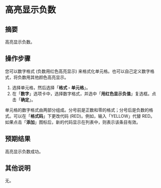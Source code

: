 # 高亮显示负数

## 摘要

高亮显示负数。

## 操作步骤

您可以数字格式 (负数用红色高亮显示) 来格式化单元格。也可以自己定义数字格式，将负数用其他颜色高亮显示。

1. 选择单元格，然后选择「**格式 - 单元格**」。
2. 在「**数字**」选项卡中，选择数字格式，并选中「**用红色显示负值**」复选框。点击「**确定**」。

单元格的数字格式由两部分组成。分号前是正数和零的格式；分号后是负数的格式。可以在「**格式码**」下更改代码 (RED)。例如，输入「YELLOW」代替 RED。如果点击「**添加**」图标后，新的代码显示在列表中，则表示该条目有效。

## 预期结果

高亮显示负数成功。

## 其他说明

无。
